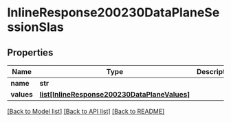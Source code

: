 # InlineResponse200230DataPlaneSessionSlas

## Properties
Name | Type | Description | Notes
------------ | ------------- | ------------- | -------------
**name** | **str** |  | [optional] 
**values** | [**list[InlineResponse200230DataPlaneValues]**](InlineResponse200230DataPlaneValues.md) |  | [optional] 

[[Back to Model list]](../README.md#documentation-for-models) [[Back to API list]](../README.md#documentation-for-api-endpoints) [[Back to README]](../README.md)

